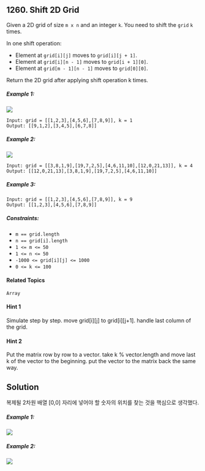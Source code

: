 ## 1260. Shift 2D Grid

Given a 2D grid of size `m x n` and an integer `k`. You need to shift the `grid` `k` times.

In one shift operation:

* Element at `grid[i][j]` moves to `grid[i][j + 1]`.
* Element at `grid[i][n - 1]` moves to `grid[i + 1][0]`.
* Element at `grid[m - 1][n - 1]` moves to `grid[0][0]`.

Return the 2D grid after applying shift operation k times.

##### Example 1:

![](https://i.imgur.com/qVJQsDD.png)

```
Input: grid = [[1,2,3],[4,5,6],[7,8,9]], k = 1
Output: [[9,1,2],[3,4,5],[6,7,8]]
```

##### Example 2:

![](https://i.imgur.com/sjkO1KL.png)

```
Input: grid = [[3,8,1,9],[19,7,2,5],[4,6,11,10],[12,0,21,13]], k = 4
Output: [[12,0,21,13],[3,8,1,9],[19,7,2,5],[4,6,11,10]]
```

##### Example 3:

```
Input: grid = [[1,2,3],[4,5,6],[7,8,9]], k = 9
Output: [[1,2,3],[4,5,6],[7,8,9]]
```

##### Constraints:

* `m == grid.length`
* `n == grid[i].length`
* `1 <= m <= 50`
* `1 <= n <= 50`
* `-1000 <= grid[i][j] <= 1000`
* `0 <= k <= 100`

#### Related Topics

`Array`

#### Hint 1

Simulate step by step. move grid[i][j] to grid[i][j+1]. handle last column of the grid.

#### Hint 2

Put the matrix row by row to a vector. take k % vector.length and move last k of the vector to the beginning. put the vector to the matrix back the same way.

## Solution

복제될 2차원 배열 [0,0] 자리에 넣어야 할 숫자의 위치를 찾는 것을 핵심으로 생각했다.

##### Example 1:

![](https://i.imgur.com/eow2Pga.png)

##### Example 2:

![](https://i.imgur.com/lvXJe7x.png)
